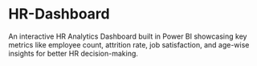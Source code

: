 # HR-Dashboard
An interactive HR Analytics Dashboard built in Power BI showcasing key metrics like employee count, attrition rate, job satisfaction, and age-wise insights for better HR decision-making.
